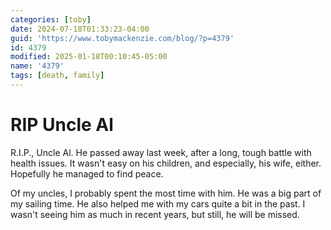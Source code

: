 ```yaml
---
categories: [toby]
date: 2024-07-18T01:33:23-04:00
guid: 'https://www.tobymackenzie.com/blog/?p=4379'
id: 4379
modified: 2025-01-18T00:10:45-05:00
name: '4379'
tags: [death, family]
---
```


RIP Uncle Al
============

R.I.P., Uncle Al.<!--more-->  He passed away last week, after a long, tough battle with health issues.  It wasn't easy on his children, and especially, his wife, either.  Hopefully he managed to find peace.

Of my uncles, I probably spent the most time with him.  He was a big part of my sailing time.  He also helped me with my cars quite a bit in the past.  I wasn't seeing him as much in recent years, but still, he will be missed.
